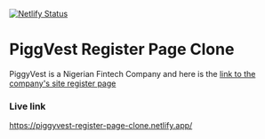 [![Netlify Status](https://api.netlify.com/api/v1/badges/e3ea0bea-d1b1-4ea3-8676-497d85dc39fe/deploy-status)](https://app.netlify.com/sites/piggyvest-register-page-clone/deploys)
# PiggVest Register Page Clone
PiggyVest is a Nigerian Fintech Company and here is the [link to the company's site register page](https://dashboard.piggyvest.com/register)
### Live link
https://piggyvest-register-page-clone.netlify.app/
